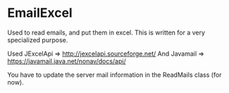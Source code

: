 # EmailExcel
Used to read emails, and put them in excel. This is written for a very specialized purpose.

Used JExcelApi => http://jexcelapi.sourceforge.net/
And Javamail => https://javamail.java.net/nonav/docs/api/  

You have to update the server mail information in the ReadMails class (for now).
